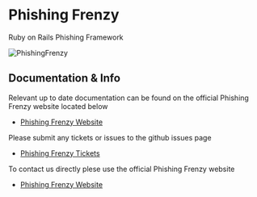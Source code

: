 Phishing Frenzy
===============

Ruby on Rails Phishing Framework

![PhishingFrenzy](http://i.imgur.com/pt4JHb4.png)

Documentation & Info
-------

Relevant up to date documentation can be found on the official Phishing Frenzy website located below

* [Phishing Frenzy Website](http://www.phishingfrenzy.com/)

Please submit any tickets or issues to the github issues page

* [Phishing Frenzy Tickets](https://github.com/pentestgeek/phishing-frenzy/issues)

To contact us directly plese use the official Phishing Frenzy website

* [Phishing Frenzy Website](http://www.phishingfrenzy.com/contact)
